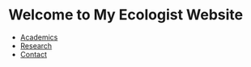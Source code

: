 <!DOCTYPE html>
<html lang="en">
<head>
    <meta charset="UTF-8">
    <meta name="viewport" content="width=device-width, initial-scale=1.0">
    <title>My Ecologist Website</title>
    <link rel="stylesheet" href="styles.css">
</head>
<body>
    <h1>Welcome to My Ecologist Website</h1>
    <nav>
        <ul>
            <li><a href="academics.html">Academics</a></li>
            <li><a href="research.html">Research</a></li>
            <li><a href="contact.html">Contact</a></li>
        </ul>
    </nav>
</body>
</html>

